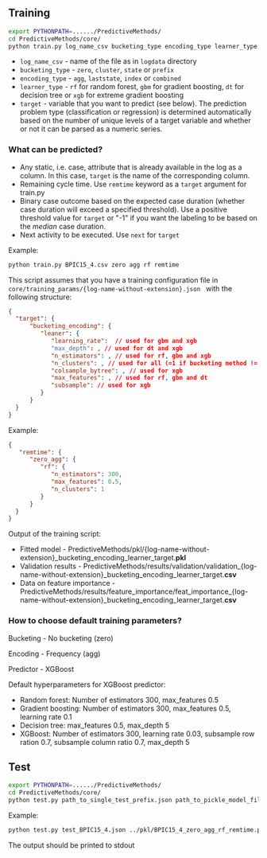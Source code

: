 ## Training
```bash
export PYTHONPATH=....../PredictiveMethods/
cd PredictiveMethods/core/
python train.py log_name_csv bucketing_type encoding_type learner_type target 
```

* `log_name_csv` - name of the file as in `logdata` directory 
* `bucketing_type` - `zero`, `cluster`, `state` or `prefix`
* `encoding_type` - `agg`, `laststate`, `index` or `combined`
* `learner_type` - `rf` for random forest, `gbm` for gradient boosting, `dt` for decision tree or `xgb` for extreme gradient boosting
* `target` - variable that you want to predict (see below). The prediction problem type (classification or regression) is determined automatically based on the number of unique levels of a target variable and whether or not it can be parsed as a numeric series.

### What can be predicted?
* Any static, i.e. case, attribute that is already available in the log as a column. In this case, `target` is the name of the corresponding column.
* Remaining cycle time. Use `remtime` keyword as a `target`  argument for train.py
* Binary case outcome based on the expected case duration (whether case duration will exceed a specified threshold). Use a positive threshold value for `target` or "-1" if you want the labeling to be based on the *median* case duration.   
* Next activity to be executed. Use `next` for `target`
 
Example:

```bash
python train.py BPIC15_4.csv zero agg rf remtime

```

This script assumes that you have a training configuration file in `core/training_params/{log-name-without-extension}.json
` with the following structure:

```json
{
  "target": {
      "bucketing_encoding": {
         "leaner": {
            "learning_rate":  // used for gbm and xgb
            "max_depth": , // used for dt and xgb
            "n_estimators": , // used for rf, gbm and xgb
            "n_clusters": , // used for all (=1 if bucketing method != cluster, otherwise to be entered by user)
            "colsample_bytree": , // used for xgb
            "max_features": , // used for rf, gbm and dt
            "subsample": // used for xgb
         }
      }
  }
}
```
Example:
```json
{
   "remtime": {
      "zero_agg": {
         "rf": {
            "n_estimators": 300,
            "max_features": 0.5,
            "n_clusters": 1
         }
      }
  }
}
```

Output of the training script:

* Fitted model - PredictiveMethods/pkl/{log-name-without-extension}_bucketing_encoding_learner_target.**pkl**
* Validation results - PredictiveMethods/results/validation/validation_{log-name-without-extension}_bucketing_encoding_learner_target.**csv**
* Data on feature importance - PredictiveMethods/results/feature_importance/feat_importance_{log-name-without-extension}_bucketing_encoding_learner_target.**csv**


### How to choose default training parameters?
Bucketing - No bucketing (zero)

Encoding - Frequency (agg)

Predictor - XGBoost

Default hyperparameters for XGBoost predictor:
* Random forest: Number of estimators 300, max_features 0.5
* Gradient boosting: Number of estimators 300, max_features 0.5, learning rate 0.1
* Decision tree: max_features 0.5, max_depth 5
* XGBoost: Number of estimators 300, learning rate 0.03, subsample row ration 0.7, subsample column ratio 0.7, max_depth 5

## Test
```bash
export PYTHONPATH=....../PredictiveMethods/
cd PredictiveMethods/core/
python test.py path_to_single_test_prefix.json path_to_pickle_model_filename 
```

Example:
```bash
python test.py test_BPIC15_4.json ../pkl/BPIC15_4_zero_agg_rf_remtime.pkl
```

The output should be printed to stdout
